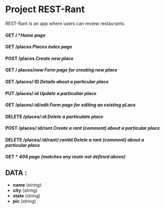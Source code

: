 # Project REST-Rant

REST-Rant is an app where users can review restaurants.

#### GET / **Home page*
#### GET /places *Places index page*
#### POST /places *Create new place* 
#### GET / places/new *Form page for creating new place*
#### GET /places/:ID *Details about a particular place*
#### PUT /places/:id *Update a particuliar place*
#### GET /places/:id/edit *Form page for editing an existing pLace*
#### DELETE /places/:id *Delete a particulate place*
#### POST /places/:id/rant *Create a rant (comment) about a particular place*
#### DELETE /places/:id/rant/:rantld *Delete a rant (comment) about a particular place*
#### GET * *404 page (matches any route not defined above)*

## DATA :
- **name** (string)
- **city** (string)
- **state** (string)
- **pic** (string)
